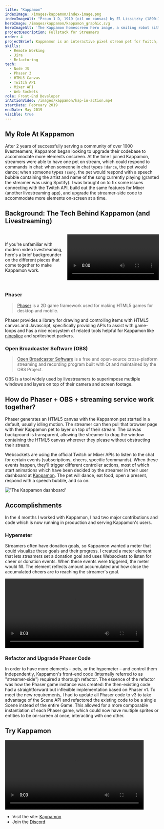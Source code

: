 ```yaml
---
title: "Kappamon"
indexImage: /images/kappamon/index-image.png
indexImageAlt: "Proun 1 D, 1919 (oil on canvas) by El Lissitzky (1890-1941)"
heroImage: /images/kappamon/kappamon_graphic.svg
heroImageAlt: 'The Kappamon homescreen hero image, a smiling robot sitting at a desk ready to livestream'
projectDescription: Fullstack for Streamers
order: 4
projectBrief: Kappmamon is an interactive pixel stream pet for Twitch, Mixer, and other live-streaming services.
skills: 
  - Remote Working
  - Jira
  - Refactoring
tech:
  - Node JS
  - Phaser 3
  - HTML5 Canvas
  - Twitch API
  - Mixer API
  - Web Sockets
role: Front-End Developer
inActionVideo: /images/kappamon/kap-in-action.mp4
startDate: February 2019 
endDate: May 2019
visible: true
---
```

## My Role At Kappamon

After 2 years of successfully serving a community of over 1000 livestreamers, Kappamon began looking to upgrade their codebase to accommodate more elements onscreen. At the time I joined Kappamon, streamers were able to have one pet on stream, which could respond to commands in chat: when someone in chat types `!dance`, the pet would dance; when someone types `!song`, the pet would respond with a speech bubble containing the artist and name of the song currently playing (granted the streamer was using Spotify). I was brought on to fix some issues connecting with the Twitch API, build out the same features for Mixer (another livestreaming app), and upgrade the streamer-side code to accommodate more elements on-screen at a time. 

## Background: The Tech Behind Kappamon (and Livestreaming)

<div style="display:flex; align-items:center; justify-content:space-between">
If you're unfamiliar with modern video livestreaming, here's a brief backgrounder on the different pieces that come together to make Kappamon work.

<video src="/images/kappamon/idling.mp4" loop autoplay height="150px"></video>
</div>

### Phaser

> [Phaser](https://phaser.io) is a 2D game framework used for making HTML5 games for desktop and mobile. 

Phaser provides a library for drawing and controlling items with HTML5 canvas and Javascript, specifically providing APIs to assist with game-loops and has a nice ecosystem of related tools helpful for Kappamon like [nineslice](https://github.com/jdotrjs/phaser3-nineslice/) and spritesheet packers.

### Open Broadcaster Software (OBS)

> [Open Broadcaster Software](https://obsproject.com/) is a free and open-source cross-platform streaming and recording program built with Qt and maintained by the OBS Project.

OBS is a tool widely used by livestreamers to superimpose mutliple windows and layers on top of their camera and screen footage.

## How do Phaser + OBS + streaming service work together?

Phaser generates an HTML5 canvas with the Kappamon pet started in a default, usually idling motion. The streamer can then pull that browser page with their Kappamon pet to layer on top of their stream. The canvas background is transparent, allowing the streamer to drag the window containing the HTML5 canvas wherever they please without obstructing their stream.

Websockets are using the official Twitch or Mixer APIs to listen to the chat for certain events (subscriptions, cheers, specific !commands). When these events happen, they'll trigger different controller actions, most of which start animations which have been decided by the streamer in their user dashboard at [Kappamon](https://kappamon.com). The pet will dance, eat food, open a present, respond with a speech bubble, and so on.

!['The Kappamon dashboard'](/images/kappamon/kappamon-triggers.png "The Kappamon dashboard")

## Accomplishments
In the 4 months I worked with Kappamon, I had two major contributions and code which is now running in production and serving Kappamon's users. 

### Hypemeter
Streamers often have donation goals, so Kappamon wanted a meter that could visualize these goals and their progress. I created a meter element that lets streamers set a donation goal and uses Websockets to listen for cheer or donation events. When these events were triggered, the meter would fill. The element reflects amount accumulated and how close the accumulated cheers are to reaching the streamer's goal.

<video src="/images/kappamon/hypemeter.mp4" loop autoplay width="90%" style="justify-content:center"></video>

### Refactor and Upgrade Phaser Code

 In order to have more elements – pets, or the hypemeter – and control them independently, Kappamon's front-end code (internally referred to as "streamer-side") required a thorough refactor. The essence of the refactor was how the Phaser game instance was created: the then-existing code  had a straightforward but inflexible implementation based on Phaser v1. To meet the new requirements, I had to update all Phaser code to v3 to take advantage of the Scene API and refactored the existing code to be a single Scene instead of the entire Game. This allowed for a more composable instantiation of each Phaser game, which could now have multiple sprites or entities to be on-screen at once, interacting with one other. 

## Try Kappamon
<video src="/images/kappamon/kappamon-market.mp4" loop autoplay width="90%" style="justify-content:center"></video>
* Visit the site: [Kappamon](https://kappamon.com/)
* Join the [Discord](https://discord.gg/6nfKQEU) 
